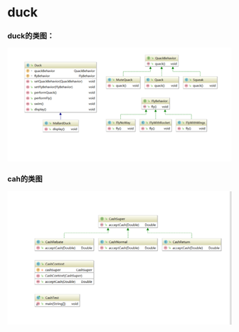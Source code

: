 # duck

### duck的类图：
![Image duck](https://github.com/wujin7788/duck/blob/master/duck.png)

### cah的类图
![Image cadh](https://github.com/wujin7788/duck/blob/master/cash.png)
